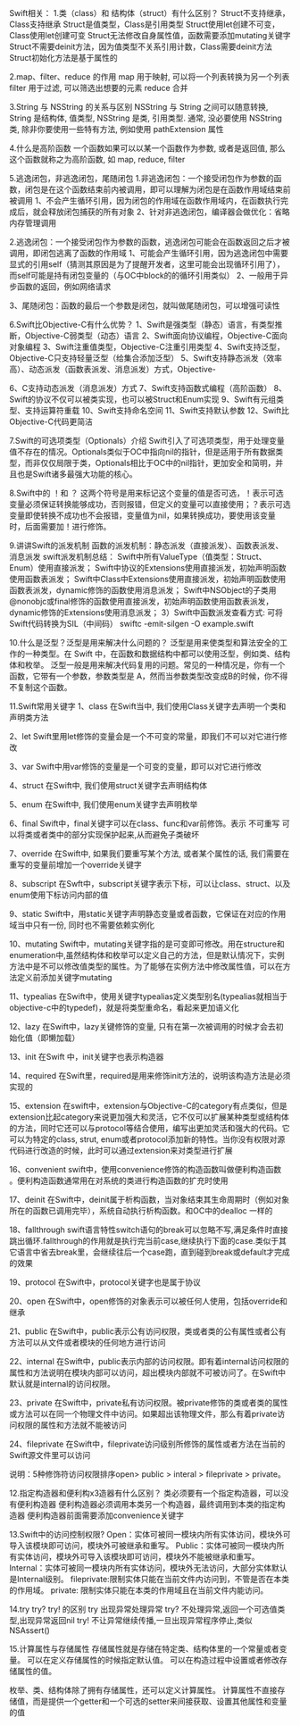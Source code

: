 Swift相关：
1.类（class）和 结构体（struct）有什么区别？
Struct不支持继承，Class支持继承
Struct是值类型，Class是引用类型
Struct使用let创建不可变，Class使用let创建可变
Struct无法修改自身属性值，函数需要添加mutating关键字
Struct不需要deinit方法，因为值类型不关系引用计数，Class需要deinit方法
Struct初始化方法是基于属性的

2.map、filter、reduce 的作用
map 用于映射, 可以将一个列表转换为另一个列表
filter 用于过滤, 可以筛选出想要的元素
reduce 合并

3.String 与 NSString 的关系与区别
NSString 与 String 之间可以随意转换,
String 是结构体, 值类型, NSString 是类, 引用类型.
通常, 没必要使用 NSString 类, 除非你要使用一些特有方法, 例如使用 pathExtension 属性

4.什么是高阶函数
一个函数如果可以以某一个函数作为参数, 或者是返回值, 那么这个函数就称之为高阶函数, 如 map, reduce, filter

5.逃逸闭包，非逃逸闭包，尾随闭包
1.非逃逸闭包：一个接受闭包作为参数的函数，闭包是在这个函数结束前内被调用，即可以理解为闭包是在函数作用域结束前被调用
1、不会产生循环引用，因为闭包的作用域在函数作用域内，在函数执行完成后，就会释放闭包捕获的所有对象
2、针对非逃逸闭包，编译器会做优化：省略内存管理调用

2.逃逸闭包：一个接受闭包作为参数的函数，逃逸闭包可能会在函数返回之后才被调用，即闭包逃离了函数的作用域
1、可能会产生循环引用，因为逃逸闭包中需要显式的引用self（猜测其原因是为了提醒开发者，这里可能会出现循环引用了），而self可能是持有闭包变量的（与OC中block的的循环引用类似）
2、一般用于异步函数的返回，例如网络请求

3、尾随闭包：函数的最后一个参数是闭包，就叫做尾随闭包，可以增强可读性

6.Swift比Objective-C有什么优势？
1、Swift是强类型（静态）语言，有类型推断，Objective-C弱类型（动态）语言
2、Swift面向协议编程，Objective-C面向对象编程
3、Swift注重值类型，Objective-C注重引用类型
4、Swift支持泛型，Objective-C只支持轻量泛型（给集合添加泛型）
5、Swift支持静态派发（效率高）、动态派发（函数表派发、消息派发）方式，Objective-

6、C支持动态派发（消息派发）方式
7、Swift支持函数式编程（高阶函数）
8、Swift的协议不仅可以被类实现，也可以被Struct和Enum实现
9、Swift有元组类型、支持运算符重载
10、Swift支持命名空间
11、Swift支持默认参数
12、Swift比Objective-C代码更简洁

7.Swift的可选项类型（Optionals）介绍
Swift引入了可选项类型，用于处理变量值不存在的情况。Optionals类似于OC中指向nil的指针，但是适用于所有数据类型，而非仅仅局限于类，Optionals相比于OC中的nil指针，更加安全和简明，并且也是Swift诸多最强大功能的核心。

8.Swift中的 ！和 ？
这两个符号是用来标记这个变量的值是否可选，！表示可选变量必须保证转换能够成功，否则报错，但定义的变量可以直接使用；？表示可选变量即使转换不成功也不会报错，变量值为nil，如果转换成功，要使用该变量时，后面需要加！进行修饰。

9.讲讲Swift的派发机制
函数的派发机制：静态派发（直接派发）、函数表派发、消息派发
swift派发机制总结：
Swift中所有ValueType（值类型：Struct、Enum）使用直接派发；
Swift中协议的Extensions使用直接派发，初始声明函数使用函数表派发；
Swift中Class中Extensions使用直接派发，初始声明函数使用函数表派发，dynamic修饰的函数使用消息派发；
Swift中NSObject的子类用@nonobjc或final修饰的函数使用直接派发，初始声明函数使用函数表派发，dynamic修饰的Extensions使用消息派发；
3）Swift中函数派发查看方式: 可将Swift代码转换为SIL（中间码）
swiftc -emit-silgen -O example.swift

10.什么是泛型？泛型是用来解决什么问题的？
泛型是用来使类型和算法安全的工作的一种类型。在 Swift 中，在函数和数据结构中都可以使用泛型，例如类、结构体和枚举。
泛型一般是用来解决代码复用的问题。常见的一种情况是，你有一个函数，它带有一个参数，参数类型是 A，然而当参数类型改变成B的时候，你不得不复制这个函数。

11.Swift常用关键字
1、class
在Swift当中, 我们使用Class关键字去声明一个类和声明类方法

2、let
Swift里用let修饰的变量会是一个不可变的常量，即我们不可以对它进行修改

3、var
Swift中用var修饰的变量是一个可变的变量，即可以对它进行修改

4、struct
在Swift中, 我们使用struct关键字去声明结构体

5、enum
在Swift中, 我们使用enum关键字去声明枚举

6、final
Swift中，final关键字可以在class、func和var前修饰。表示 不可重写 可以将类或者类中的部分实现保护起来,从而避免子类破坏

7、override
在Swift中, 如果我们要重写某个方法, 或者某个属性的话, 我们需要在重写的变量前增加一个override关键字

8、subscript
在Swft中，subscript关键字表示下标，可以让class、struct、以及enum使用下标访问内部的值

9、static
Swift中，用static关键字声明静态变量或者函数，它保证在对应的作用域当中只有一份, 同时也不需要依赖实例化

10、mutating
Swift中，mutating关键字指的是可变即可修改。用在structure和enumeration中,虽然结构体和枚举可以定义自己的方法，但是默认情况下，实例方法中是不可以修改值类型的属性。为了能够在实例方法中修改属性值，可以在方法定义前添加关键字mutating

11、typealias
在Swift中，使用关键字typealias定义类型别名(typealias就相当于objective-c中的typedef)，就是将类型重命名，看起来更加语义化

12、lazy
在Swift中，lazy关键修饰的变量, 只有在第一次被调用的时候才会去初始化值（即懒加载）

13、init
在Swift 中，init关键字也表示构造器

14、required
在Swift里，required是用来修饰init方法的，说明该构造方法是必须实现的

15、extension
在swift中，extension与Objective-C的category有点类似，但是extension比起category来说更加强大和灵活，它不仅可以扩展某种类型或结构体的方法，同时它还可以与protocol等结合使用，编写出更加灵活和强大的代码。它可以为特定的class, strut, enum或者protocol添加新的特性。当你没有权限对源代码进行改造的时候，此时可以通过extension来对类型进行扩展

16、convenient
swift中，使用convenience修饰的构造函数叫做便利构造函数 。便利构造函数通常用在对系统的类进行构造函数的扩充时使用

17、deinit
在Swift中，deinit属于析构函数，当对象结束其生命周期时（例如对象所在的函数已调用完毕），系统自动执行析构函数。和OC中的dealloc 一样的

18、fallthrough
swift语言特性switch语句的break可以忽略不写,满足条件时直接跳出循环.fallthrough的作用就是执行完当前case,继续执行下面的case.类似于其它语言中省去break里，会继续往后一个case跑，直到碰到break或default才完成的效果

19、protocol
在Swift中，protocol关键字也是属于协议

20、open
在Swift中，open修饰的对象表示可以被任何人使用，包括override和继承

21、public
在Swift中，public表示公有访问权限，类或者类的公有属性或者公有方法可以从文件或者模块的任何地方进行访问

22、internal
在Swift中，public表示内部的访问权限。即有着internal访问权限的属性和方法说明在模块内部可以访问，超出模块内部就不可被访问了。在Swift中默认就是internal的访问权限。

23、private
在Swift中，private私有访问权限。被private修饰的类或者类的属性或方法可以在同一个物理文件中访问。如果超出该物理文件，那么有着private访问权限的属性和方法就不能被访问

24、fileprivate
在Swift中，fileprivate访问级别所修饰的属性或者方法在当前的Swift源文件里可以访问

说明：5种修饰符访问权限排序open> public > interal > fileprivate > private。

12.指定构造器和便利构x3造器有什么区别？
类必须要有一个指定构造器，可以没有便利构造器
便利构造器必须调用本类另一个构造器，最终调用到本类的指定构造器
便利构造器前面需要添加convenience关键字

13.Swift中的访问控制权限?
Open：实体可被同一模块内所有实体访问，模块外可导入该模块即可访问，模块外可被继承和重写。
Public：实体可被同一模块内所有实体访问，模块外可导入该模块即可访问，模块外不能被继承和重写。
Internal：实体可被同一模块内所有实体访问，模块外无法访问，大部分实体默认是Internal级别。
fileprivate:限制实体只能在当前文件内访问到，不管是否在本类的作用域。
private: 限制实体只能在本类的作用域且在当前文件内能访问。

14.try try? try! 的区别
try 出现异常处理异常
try? 不处理异常,返回一个可选值类型,出现异常返回nil
try! 不让异常继续传播,一旦出现异常程序停止,类似NSAssert()

15.计算属性与存储属性
存储属性就是存储在特定类、结构体里的一个常量或者变量。
可以在定义存储属性的时候指定默认值。
可以在构造过程中设置或者修改存储属性的值。

枚举、类、结构体除了拥有存储属性，还可以定义计算属性。
计算属性不直接存储值，而是提供一个getter和一个可选的setter来间接获取、设置其他属性和变量的值

